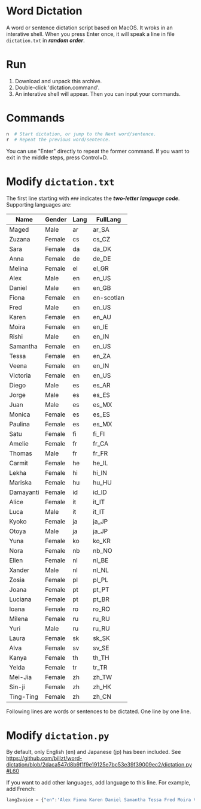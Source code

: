 # Word Dictation
A word or sentence dictation script based on MacOS.
It wroks in an interative shell. When you press Enter once, it will speak a line in file `dictation.txt` in ***random order***. 

# Run
1. Download and unpack this archive. 
2. Double-click 'dictation.command'. 
3. An interative shell will appear. Then you can input your commands.

# Commands
```bash
n  # Start dictation, or jump to the Next word/sentence.
r  # Repeat the previous word/sentence.
```
You can use "Enter" directly to repeat the former command.
If you want to exit in the middle steps, press Control+D.

# Modify `dictation.txt`
The first line starting with `###` indicates the ***two-letter language code***. Supporting languages are:

| Name | Gender | Lang | FullLang |
| --- | --- | --- | --- |
| Maged | Male | ar | ar_SA |
| Zuzana | Female | cs | cs_CZ |
| Sara | Female | da | da_DK |
| Anna | Female | de | de_DE |
| Melina | Female | el | el_GR |
| Alex | Male | en | en_US |
| Daniel | Male | en | en_GB |
| Fiona | Female | en | en-scotlan |
| Fred | Male | en | en_US |
| Karen | Female | en | en_AU |
| Moira | Female | en | en_IE |
| Rishi | Male | en | en_IN |
| Samantha | Female | en | en_US |
| Tessa | Female | en | en_ZA |
| Veena | Female | en | en_IN |
| Victoria | Female | en | en_US |
| Diego | Male | es | es_AR |
| Jorge | Male | es | es_ES |
| Juan | Male | es | es_MX |
| Monica | Female | es | es_ES |
| Paulina | Female | es | es_MX |
| Satu | Female | fi | fi_FI |
| Amelie | Female | fr | fr_CA |
| Thomas | Male | fr | fr_FR |
| Carmit | Female | he | he_IL |
| Lekha | Female | hi | hi_IN |
| Mariska | Female | hu | hu_HU |
| Damayanti | Female | id | id_ID |
| Alice | Female | it | it_IT |
| Luca | Male | it | it_IT |
| Kyoko | Female | ja | ja_JP |
| Otoya | Male | ja | ja_JP |
| Yuna | Female | ko | ko_KR |
| Nora | Female | nb | nb_NO |
| Ellen | Female | nl | nl_BE |
| Xander | Male | nl | nl_NL |
| Zosia | Female | pl | pl_PL |
| Joana | Female | pt | pt_PT |
| Luciana | Female | pt | pt_BR |
| Ioana | Female | ro | ro_RO |
| Milena | Female | ru | ru_RU |
| Yuri | Male | ru | ru_RU |
| Laura | Female | sk | sk_SK |
| Alva | Female | sv | sv_SE |
| Kanya | Female | th | th_TH |
| Yelda | Female | tr | tr_TR |
| Mei-Jia | Female | zh | zh_TW |
| Sin-ji | Female | zh | zh_HK |
| Ting-Ting | Female | zh | zh_CN |

Following lines are words or sentences to be dictated. One line by one line.

# Modify `dictation.py`
By default, only English (en) and Japanese (jp) has been included. See
https://github.com/billzt/word-dictation/blob/2daca547d8b9f1f9e19125e7bc53e39f39009ec2/dictation.py#L60

If you want to add other languages, add language to this line. For example, add French:
```python
lang2voice = {"en":'Alex Fiona Karen Daniel Samantha Tessa Fred Moira Veena Rishi Victoria', "jp":'Kyoko Otoya', "fr":'Amelie Thomas'}
```
